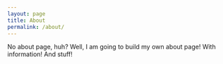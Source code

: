 ```yaml
---
layout: page
title: About
permalink: /about/
---
```

No about page, huh? Well, I am going to build my own about page! With information! And stuff!
